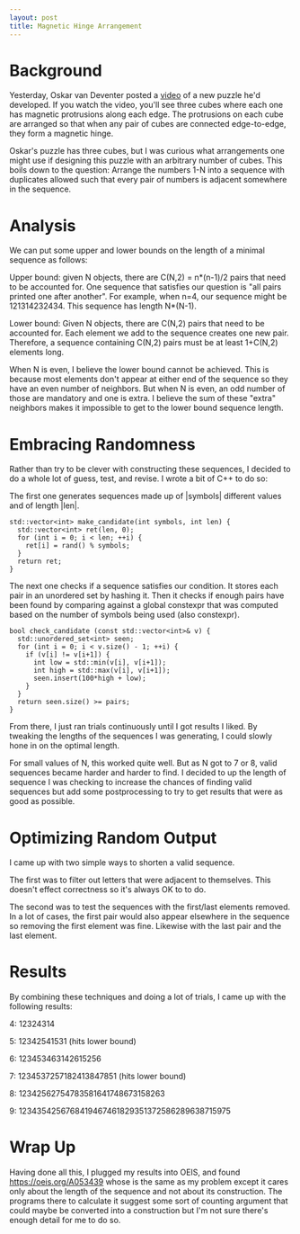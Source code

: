 ```yaml
---
layout: post
title: Magnetic Hinge Arrangement
---
```


Background
==========

Yesterday, Oskar van Deventer posted a
[video](https://www.youtube.com/watch?v=RRocl7F-cnU) of a new puzzle he'd
developed. If you watch the video, you'll see three cubes where each one has
magnetic protrusions along each edge. The protrusions on each cube are arranged
so that when any pair of cubes are connected edge-to-edge, they form a magnetic
hinge.

Oskar's puzzle has three cubes, but I was curious what arrangements one might
use if designing this puzzle with an arbitrary number of cubes. This boils down
to the question: Arrange the numbers 1-N into a sequence with duplicates allowed
such that every pair of numbers is adjacent somewhere in the sequence.


Analysis
========

We can put some upper and lower bounds on the length of a minimal sequence as
follows:

Upper bound: given N objects, there are C(N,2) = n\*(n-1)/2 pairs that need to
be accounted for. One sequence that satisfies our question is "all pairs printed
one after another". For example, when n=4, our sequence might be 121314232434.
This sequence has length N\*(N-1).

Lower bound: Given N objects, there are C(N,2) pairs that need to be accounted
for. Each element we add to the sequence creates one new pair. Therefore, a
sequence containing C(N,2) pairs must be at least 1+C(N,2) elements long.

When N is even, I believe the lower bound cannot be achieved. This is because
most elements don't appear at either end of the sequence so they have an even
number of neighbors. But when N is even, an odd number of those are mandatory
and one is extra. I believe the sum of these "extra" neighbors makes it
impossible to get to the lower bound sequence length.

Embracing Randomness
====================

Rather than try to be clever with constructing these sequences, I decided to do
a whole lot of guess, test, and revise. I wrote a bit of C++ to do so:

The first one generates sequences made up of |symbols| different values and of
length |len|.

    std::vector<int> make_candidate(int symbols, int len) {
      std::vector<int> ret(len, 0);
      for (int i = 0; i < len; ++i) {
        ret[i] = rand() % symbols;
      }
      return ret;
    }

The next one checks if a sequence satisfies our condition. It stores each pair
in an unordered set by hashing it. Then it checks if enough pairs have been
found by comparing against a global constexpr that was computed based on the
number of symbols being used (also constexpr).

    bool check_candidate (const std::vector<int>& v) {
      std::unordered_set<int> seen;
      for (int i = 0; i < v.size() - 1; ++i) {
        if (v[i] != v[i+1]) {
          int low = std::min(v[i], v[i+1]);
          int high = std::max(v[i], v[i+1]);
          seen.insert(100*high + low);
        }
      }
      return seen.size() >= pairs;
    }

From there, I just ran trials continuously until I got results I liked. By
tweaking the lengths of the sequences I was generating, I could slowly hone in
on the optimal length.

For small values of N, this worked quite well. But as N got to 7 or 8, valid
sequences became harder and harder to find. I decided to up the length of
sequence I was checking to increase the chances of finding valid sequences but
add some postprocessing to try to get results that were as good as possible.


Optimizing Random Output
========================

I came up with two simple ways to shorten a valid sequence.

The first was to filter out letters that were adjacent to themselves. This
doesn't effect correctness so it's always OK to to do.

The second was to test the sequences with the first/last elements removed. In a
lot of cases, the first pair would also appear elsewhere in the sequence so
removing the first element was fine. Likewise with the last pair and the last
element.


Results
=======

By combining these techniques and doing a lot of trials, I came up with the
following results:

4: 12324314

5: 12342541531 (hits lower bound)

6: 123453463142615256

7: 1234537257182413847851 (hits lower bound)

8: 12342562754783581641748673158263

9: 1234354256768419467461829351372586289638715975

Wrap Up
=======

Having done all this, I plugged my results into OEIS, and found
https://oeis.org/A053439 whose is the same as my problem except it cares only
about the length of the sequence and not about its construction. The programs
there to calculate it suggest some sort of counting argument that could maybe be
converted into a construction but I'm not sure there's enough detail for me to
do so.
